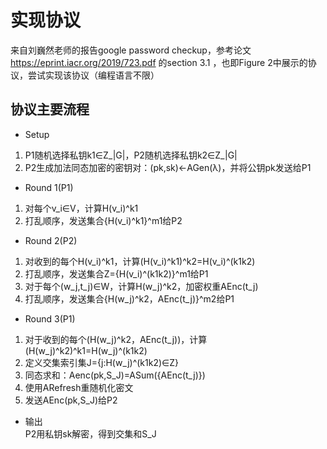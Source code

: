 # 实现协议
来自刘巍然老师的报告google password checkup，参考论文 https://eprint.iacr.org/2019/723.pdf 的section 3.1 ，也即Figure 2中展示的协议，尝试实现该协议（编程语言不限）
## 协议主要流程
- Setup  
1. P1随机选择私钥k1∈Z_|G|，P2随机选择私钥k2∈Z_|G|
2. P2生成加法同态加密的密钥对：(pk,sk)←AGen(λ)，并将公钥pk发送给P1
- Round 1(P1)
1. 对每个v_i∈V，计算H(v_i)^k1
2. 打乱顺序，发送集合{H(v_i)^k1}^m1给P2
- Round 2(P2)  
1. 对收到的每个H(v_i)^k1，计算(H(v_i)^k1)^k2=H(v_i)^(k1k2)
2. 打乱顺序，发送集合Z={H(v_i)^(k1k2)}^m1给P1
3. 对于每个(w_j,t_j)∈W，计算H(w_j)^k2，加密权重AEnc(t_j)
4. 打乱顺序，发送集合{H(w_j)^k2，AEnc(t_j)}^m2给P1
- Round 3(P1)  
1. 对于收到的每个(H(w_j)^k2，AEnc(t_j))，计算(H(w_j)^k2)^k1=H(w_j)^(k1k2)
2. 定义交集索引集J={j:H(w_j)^(k1k2)∈Z}
3. 同态求和：Aenc(pk,S_J)=ASum({AEnc(t_j)})
4. 使用ARefresh重随机化密文
5. 发送AEnc(pk,S_J)给P2
- 输出  
P2用私钥sk解密，得到交集和S_J

